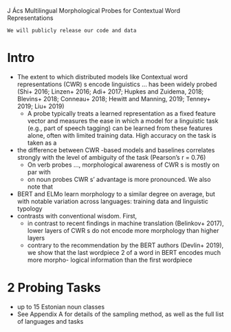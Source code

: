 J Ács
Multilingual Morphological Probes for Contextual Word Representations

    We will publicly release our code and data

# Intro

* The extent to which distributed models like Contextual word representations
  (CWR) s encode linguistics ... has been widely probed
  (Shi+ 2016; Linzen+ 2016; Adi+ 2017; Hupkes and Zuidema, 2018; Blevins+ 2018;
  Conneau+ 2018; Hewitt and Manning, 2019; Tenney+ 2019; Liu+ 2019)
  * A probe typically treats a learned representation as a fixed feature vector
    and measures the ease in which a model for a linguistic task (e.g., part of
    speech tagging) can be learned from these features alone, often with
    limited training data. High accuracy on the task is taken as a
* the difference between CWR -based models and baselines correlates strongly
  with the level of ambiguity of the task (Pearson’s r = 0.76)
  * On verb probes ..., morphological awareness of CWR s is mostly on par with
  * on noun probes CWR s’ advantage is more pronounced. We also note that
* BERT and ELMo learn morphology to a similar degree on average, but with
  notable variation across languages: training data and linguistic typology
* contrasts with conventional wisdom. First,
  * in contrast to recent findings in machine translation (Belinkov+ 2017),
    lower layers of CWR s do not encode more morphology than higher layers
  * contrary to the recommendation by the BERT authors (Devlin+ 2019), we show
    that the last wordpiece 2 of a word in BERT encodes much more morpho-
    logical information than the first wordpiece

# 2 Probing Tasks

* up to 15 Estonian noun classes
* See Appendix A for details of the sampling method, as well as the full list
  of languages and tasks
